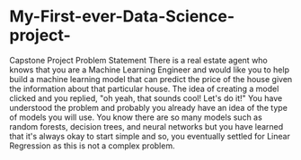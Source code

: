 # My-First-ever-Data-Science-project-
Capstone Project  Problem Statement  There is a real estate agent who knows that you are a Machine Learning Engineer and would like you to help build a machine learning model that can predict the price of the house given the information about that particular house. The idea of creating a model clicked and you replied, "oh yeah, that sounds cool! Let's do it!" You have understood the problem and probably you already have an idea of the type of models you will use. You know there are so many models such as random forests, decision trees, and neural networks but you have learned that it's always okay to start simple and so, you eventually settled for Linear Regression as this is not a complex problem.
